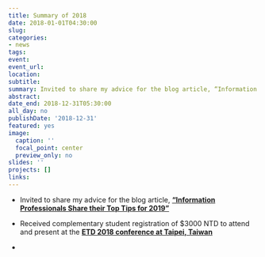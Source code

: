 ```yaml
---
title: Summary of 2018 
date: 2018-01-01T04:30:00
slug:
categories:
- news
tags:
event:
event_url:
location:
subtitle:
summary: Invited to share my advice for the blog article, “Information Professionals Share their Top Tips for 2019”
abstract:
date_end: 2018-12-31T05:30:00
all_day: no
publishDate: '2018-12-31'
featured: yes
image:
  caption: ''
  focal_point: center
  preview_only: no
slides: ''
projects: []
links:
---
```


<script src="{{< blogdown/postref >}}index_files/fitvids/fitvids.min.js"></script>

- Invited to share my advice for the blog article, [**“Information Professionals Share their Top Tips for 2019”**](https://www.copyright.com/blog/information-professionals-top-tips-2019/)

- Received complementary student registration of $3000 NTD to attend and present at the [**ETD 2018 conference at Taipei, Taiwan**](http://etd2018.ncl.edu.tw/en/)

-
